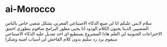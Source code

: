 # ai-Morocco
سلام لابس عليكم انا لي صنع الذكاء الاصتناعي المغربي بشكل شعبي خاص بالناس الشعبيين الذينا يحبون الكلام الودود انا يحيى مطور البرامج صاقوم بتطوري احمق الاختراعات الجنونية لي العلم هادا المشروع يصتطيع اي احد تعديل عليه 
الذكاء الاصتناعي سيقوم برد رد سليم بدون كلام الفاحش لي اسباب امنية وشكرا
